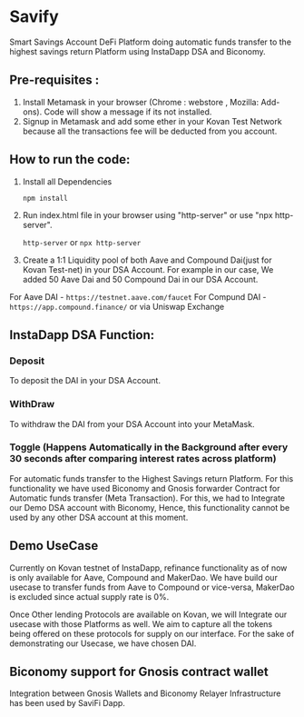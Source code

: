 # Savify

Smart Savings Account DeFi Platform doing automatic funds transfer to the highest savings return Platform using InstaDapp DSA and Biconomy.

## Pre-requisites :
1. Install Metamask in your browser (Chrome : webstore , Mozilla: Add-ons). Code will show a message if its not installed.
2. Signup in Metamask and add some ether in your Kovan Test Network because all the transactions fee will be deducted from you account.

## How to run the code:
1. Install all Dependencies

    `npm install`

2. Run index.html file in your browser using "http-server" or use "npx http-server".

    `http-server` or `npx http-server`

3. Create a 1:1 Liquidity pool of both Aave and Compound Dai(just for Kovan Test-net) in your DSA Account. For example in our case, We added 50 Aave Dai and 50 Compound Dai in our DSA Account. 

For Aave DAI - `https://testnet.aave.com/faucet`
For Compund DAI - `https://app.compound.finance/` or via Uniswap Exchange

## InstaDapp DSA Function:

### Deposit
To deposit the DAI in your DSA Account.

### WithDraw
To withdraw the DAI from your DSA Account into your MetaMask.

### Toggle (Happens Automatically in the Background after every 30 seconds after comparing interest rates across platform)
For automatic funds transfer to the Highest Savings return Platform. 
For this functionality we have used Biconomy and Gnosis forwarder Contract for Automatic funds transfer (Meta Transaction). For this, we had to Integrate our Demo DSA account with Biconomy, Hence, this functionality cannot be used by any other DSA account at this moment. 

## Demo UseCase

Currently on Kovan testnet of InstaDapp, refinance functionality as of now is only available for Aave, Compound and MakerDao. We have build our usecase to transfer funds from Aave to Compound or vice-versa, MakerDao is excluded since actual supply rate is 0%.

Once Other lending Protocols are available on Kovan, we will Integrate our usecase with those Platforms as well. We aim to capture all the tokens being offered on these protocols for supply on our interface. For the sake of demonstrating our Usecase, we have chosen DAI. 

## Biconomy support for Gnosis contract wallet

Integration between Gnosis Wallets and Biconomy Relayer Infrastructure has been used by SaviFi Dapp.



